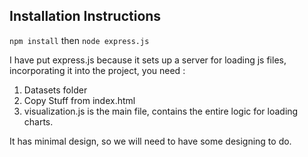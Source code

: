 ## Installation Instructions

` npm install ` then `node express.js`

I have put express.js because it sets up a server for loading js files, incorporating it into the project, you need :

1. Datasets folder
2. Copy Stuff from index.html
3. visualization.js is the main file, contains the entire logic for loading charts.

It has minimal design, so we will need to have some designing to do.